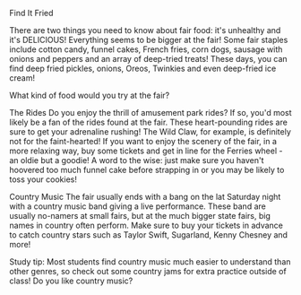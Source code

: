 Find It Fried

There are two things you need to know about fair food: it's unhealthy and it's DELICIOUS! Everything seems to be bigger at the fair! Some fair staples include cotton candy, funnel cakes, French fries, corn dogs, sausage with onions and peppers and an array of deep-tried treats! These days, you can find deep fried pickles, onions, Oreos, Twinkies and even deep-fried ice cream!

What kind of food would you try at the fair?

The Rides
Do you enjoy the thrill of amusement park rides? If so, you'd most likely be a fan of the rides found at the fair. These heart-pounding rides are sure to get your adrenaline rushing! The Wild Claw, for example, is definitely not for the faint-hearted!
If you want to enjoy the scenery of the fair, in a more relaxing way, buy some tickets and get in line for the Ferries wheel - an oldie but a goodie! A word to the wise: just make sure you haven't hoovered too much funnel cake before strapping in or you may be likely to toss your cookies!

Country Music
The fair usually ends with a bang on the lat Saturday night with a country music band giving a live performance. These band are usually no-namers at small fairs, but at the much bigger state fairs, big names in country often perform. Make sure to buy your tickets in advance to catch country stars such as Taylor Swift, Sugarland, Kenny Chesney and more!

Study tip: Most students find country music much easier to understand than other genres, so check out some country jams for extra practice outside of class!
Do you like country music?

        


